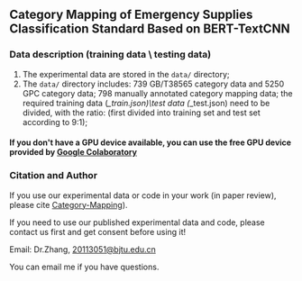 ## Category Mapping of Emergency Supplies Classification Standard Based on BERT-TextCNN


### Data description (training data \ testing data)

1. The experimental data are stored in the `data/` directory;
2. The `data/` directory includes: 739 GB/T38565 category data and 5250 GPC category data; 798 manually annotated category mapping data;
   the required training data (*_train.json)\test data (*_test.json) need to be divided, with the ratio: (first divided into training set and test set according to 9:1);

#### If you don't have a GPU device available, you can use the free GPU device provided by [Google Colaboratory](https://colab.research.google.com/notebooks/intro.ipynb)

### Citation and Author
If you use our experimental data or code in your work (in paper review), please cite [Category-Mapping](https://github.com/simpleax/Category-Mapping.git)).

If you need to use our published experimental data and code, please contact us first and get consent before using it!

Email: Dr.Zhang, 20113051@bjtu.edu.cn

You can email me if you have questions.

